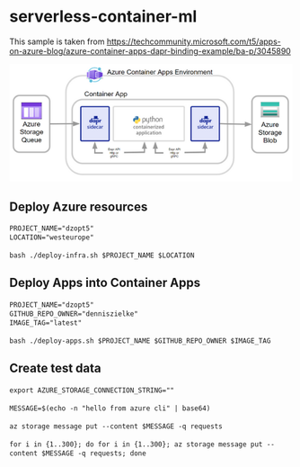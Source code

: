 # serverless-container-ml

This sample is taken from https://techcommunity.microsoft.com/t5/apps-on-azure-blog/azure-container-apps-dapr-binding-example/ba-p/3045890

![](/python.png)


## Deploy Azure resources

```
PROJECT_NAME="dzopt5"
LOCATION="westeurope"

bash ./deploy-infra.sh $PROJECT_NAME $LOCATION

```

## Deploy Apps into Container Apps

```
PROJECT_NAME="dzopt5"
GITHUB_REPO_OWNER="denniszielke"
IMAGE_TAG="latest"

bash ./deploy-apps.sh $PROJECT_NAME $GITHUB_REPO_OWNER $IMAGE_TAG

```

## Create test data

```
export AZURE_STORAGE_CONNECTION_STRING=""

MESSAGE=$(echo -n "hello from azure cli" | base64)

az storage message put --content $MESSAGE -q requests

for i in {1..300}; do for i in {1..300}; az storage message put --content $MESSAGE -q requests; done
```
